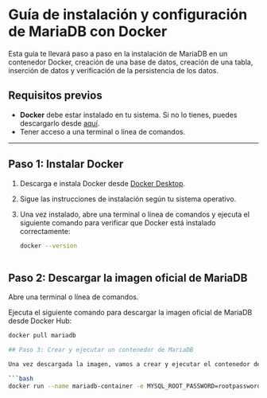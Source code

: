 # Guía de instalación y configuración de MariaDB con Docker

Esta guía te llevará paso a paso en la instalación de MariaDB en un contenedor Docker, creación de una base de datos, creación de una tabla, inserción de datos y verificación de la persistencia de los datos.

## Requisitos previos

- **Docker** debe estar instalado en tu sistema. Si no lo tienes, puedes descargarlo desde [aquí](https://www.docker.com/products/docker-desktop).
- Tener acceso a una terminal o línea de comandos.

---

## Paso 1: Instalar Docker

1. Descarga e instala Docker desde [Docker Desktop](https://www.docker.com/products/docker-desktop).
2. Sigue las instrucciones de instalación según tu sistema operativo.
3. Una vez instalado, abre una terminal o línea de comandos y ejecuta el siguiente comando para verificar que Docker está instalado correctamente:

   ```bash
   docker --version
  
## Paso 2: Descargar la imagen oficial de MariaDB

Abre una terminal o línea de comandos.

Ejecuta el siguiente comando para descargar la imagen oficial de MariaDB desde Docker Hub:

  ```bash
  docker pull mariadb

## Paso 3: Crear y ejecutar un contenedor de MariaDB

Una vez descargada la imagen, vamos a crear y ejecutar el contenedor de MariaDB. Utiliza el siguiente comando:

```bash
docker run --name mariadb-container -e MYSQL_ROOT_PASSWORD=rootpassword -d mariadb
